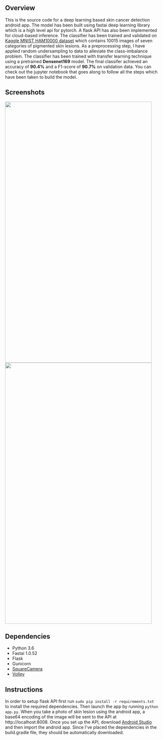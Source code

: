 ## Overview

This is the source code for a deep learning based skin cancer detection android app. The model has been built using fastai deep learning library which is a high level api for pytorch. A flask API has also been implemented for cloud-based inference. The classifier has been trained and validated on [Kaggle MNIST HAM10000 dataset](https://www.kaggle.com/kmader/skin-cancer-mnist-ham10000) which contains 10015 images of seven categories of pigmented skin lesions.  As a preprocessing step, I have applied random undersampling to data to alleviate the class-imbalance problem. The classifier has been trained with transfer learning technique using a pretrained **Densenet169** model. The final classifer achieved an accuracy of **90.4%** and a F1-score of **90.7%** on validation data. You can check out the jupyter notebook that goes along to follow all the steps which have been taken to build the model.

## Screenshots
<img src="https://user-images.githubusercontent.com/34622266/57833782-1a521280-77d0-11e9-917f-56db245998a4.jpg" width="480" height="854"> <img src="https://user-images.githubusercontent.com/34622266/57833790-1d4d0300-77d0-11e9-95e7-5524e760c9dd.jpg" width="480" height="854">


## Dependencies

- Python 3.6 <br/>
- Fastai 1.0.52 <br/>
- Flask <br/>
- Gunicorn <br/>
- [SquareCamera](https://github.com/boxme/SquareCamera) <br/>
- [Volley](https://github.com/google/volley)

## Instructions
In order to setup flask API first run `sudo pip install -r requirements.txt`  to install the required dependencies. Then launch the app by running `python app.py`. When you take a photo of skin lesion using the android app, a base64 encoding of the image will be sent to the API at http://localhost:8008. Once you set up the API, download [Android Studio](https://developer.android.com/studio) and then import the android app. Since I've placed the dependencies in the build.gradle file, they should be automatically downloaded. 
